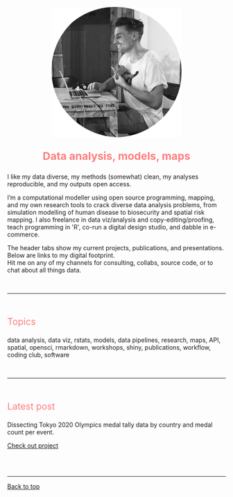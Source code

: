 <a id="top"></a>

<center>
	<img src="img/mm.png" width="300" height="300" >
	<p style="font-size:60%">
		<!-- Calle de buena mesa, Envigado, Medellin, Colombia -->
	</p>
</center>  

<center>
	<p style="color: #FF7E7E; font-size:175%">
		<b>Data analysis, models, maps</b>             
	</p>
</center>

I like my data diverse, my methods (somewhat) clean, my analyses reproducible, and my outputs open access.    

I’m a computational modeller using open source programming, mapping, and my own research tools to crack diverse data analysis problems, from simulation modelling of human disease to biosecurity and spatial risk mapping. I also freelance in data viz/analysis and copy-editing/proofing, teach programming in 'R', co-run a digital design studio, and dabble in e-commerce.     

The header tabs show my current projects, publications, and presentations. Below are links to my digital footprint.             
Hit me on any of my channels for consulting, collabs, source code, or to chat about all things data.       

<br>   
  
******   

<br>  

<p style="color: #FF7E7E; font-size:150%">
	Topics
</p>     

data analysis, data viz, rstats, models, data pipelines, research, maps, API, spatial, opensci, rmarkdown, workshops, shiny, publications, workflow, coding club, software    


<br>   
  
******   

<br>  

<p style="color: #FF7E7E; font-size:150%">
	Latest post
</p>                    

Dissecting Tokyo 2020 Olympics medal tally data by country and medal count per event.    

[Check out project](./opendata.md)    

<!-- Interactive map of COVID19 coronavirus global distribution using live webscraped data from the European Centre for Disease Prevention and Control.  

### [COVID19 coronavirus global distribution map](./spatial.md)   -->         

  
<br>  
<br>  
  
<!-- <a class="twitter-timeline" href="https://twitter.com/darwinanddavis" data-height=1100 data-width=600 data-chrome="nofooter">Tweets by darwinanddavis</a><script async src="https://platform.twitter.com/widgets.js" charset="utf-8"></script> -->      

******    

[Back to top](#top)